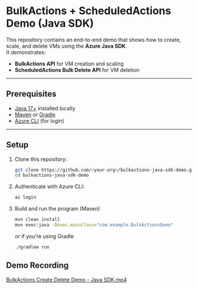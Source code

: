 # BulkActions + ScheduledActions Demo (Java SDK)

This repository contains an end-to-end demo that shows how to create, scale, and delete VMs using the **Azure Java SDK**.  
It demonstrates:  

- **BulkActions API** for VM creation and scaling  
- **ScheduledActions Bulk Delete API** for VM deletion  

---

## Prerequisites

- [Java 17+](https://adoptium.net/) installed locally  
- [Maven](https://maven.apache.org/) or [Gradle](https://gradle.org/)  
- [Azure CLI](https://learn.microsoft.com/en-us/cli/azure/install-azure-cli) (for login)  

---

## Setup

1. Clone this repository:  
   ```bash
   git clone https://github.com/<your-org>/bulkactions-java-sdk-demo.git
   cd bulkactions-java-sdk-demo
   ```

2. Authenticate with Azure CLI:
   ```bash
   az login
   ```

3. Build and run the program (Maven)
   ```bash
   mvn clean install
   mvn exec:java -Dexec.mainClass="com.example.BulkActionsDemo"
   ```

   or if you're using Gradle
   ```bash
   ./gradlew run
   ```

## Demo Recording
[BulkActions Create Delete Demo - Java SDK.mp4](./recording.mp4)